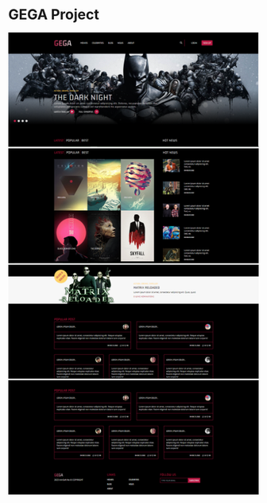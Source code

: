 # GEGA Project

<img src="/public/images/ss-1.png" alt="">
<img src="/public/images/ss-2.png" alt="">
<img src="/public/images/ss-3.png" alt="">
<img src="/public/images/ss-4.png" alt="">